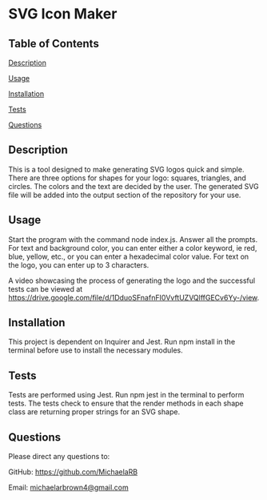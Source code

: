 # SVG Icon Maker

## Table of Contents
 [Description](#description)

 [Usage](#usage)

 [Installation](#installation)

 [Tests](#tests)

 [Questions](#questions)

## Description
 This is a tool designed to make generating SVG logos quick and simple. There are three options for shapes for your logo: squares, triangles, and circles. The colors and the text are decided by the user. The generated SVG file will be added into the output section of the repository for your use.

## Usage
 Start the program with the command node index.js. Answer all the prompts. For text and background color, you can enter either a color keyword, ie red, blue, yellow, etc., or you can enter a hexadecimal color value. For text on the logo, you can enter up to 3 characters.

A video showcasing the process of generating the logo and the successful tests can be viewed at https://drive.google.com/file/d/1DduoSFnafnFI0VvftUZVQlffGECv6Yy-/view.


## Installation
 This project is dependent on Inquirer and Jest. Run npm install in the terminal before use to install the necessary modules.


## Tests
 Tests are performed using Jest. Run npm jest in the terminal to perform tests. The tests check to ensure that the render methods in each shape class are returning proper strings for an SVG shape.



## Questions
 Please direct any questions to:

 GitHub: https://github.com/MichaelaRB

 Email: michaelarbrown4@gmail.com
